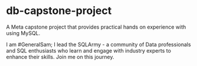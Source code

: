 # db-capstone-project
A Meta capstone project that provides practical hands on experience with using MySQL.

I am #GeneralSam; I lead the SQLArmy - a community of Data professionals and SQL enthusiasts who learn and engage with industry experts to enhance their skills. Join me on this journey.
